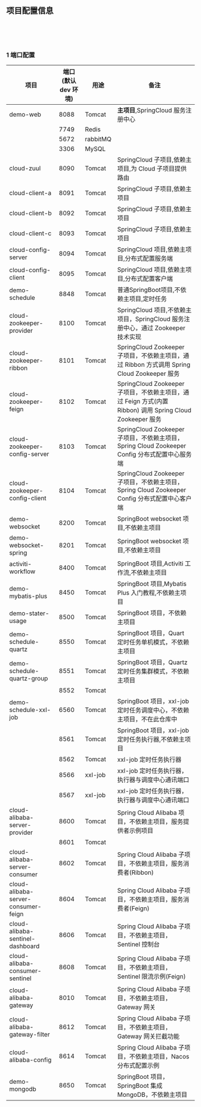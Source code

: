 ## 项目配置信息  


​    
​    
​    

### 1 端口配置  

| 项目                                | 端口(默认 dev 环境) | 用途     | 备注                                                         |
| ----------------------------------- | ------------------- | -------- | ------------------------------------------------------------ |
| demo-web                            | 8088                | Tomcat   | **主项目**,SpringCloud 服务注册中心                          |
|                                     | 7749                | Redis    |                                                              |
|                                     | 5672                | rabbitMQ |                                                              |
|                                     | 3306                | MySQL    |                                                              |
| cloud-zuul                          | 8090                | Tomcat   | SpringCloud 子项目,依赖主项目,为 Cloud 子项目提供路由        |
| cloud-client-a                      | 8091                | Tomcat   | SpringCloud 子项目,依赖主项目                                |
| cloud-client-b                      | 8092                | Tomcat   | SpringCloud 子项目,依赖主项目                                |
| cloud-client-c                      | 8093                | Tomcat   | SpringCloud 子项目,依赖主项目                                |
| cloud-config-server                 | 8094                | Tomcat   | SpringCloud 项目,依赖主项目,分布式配置服务端                 |
| cloud-config-client                 | 8095                | Tomcat   | SpringCloud 项目,依赖主项目,分布式配置客户端                 |
| demo-schedule                       | 8848                | Tomcat   | 普通SpringBoot项目,不依赖主项目,定时任务                     |
| cloud-zookeeper-provider            | 8100                | Tomcat   | SpringCloud 项目,不依赖主项目，SpringCloud 服务注册中心，通过 Zookeeper 技术实现 |
| cloud-zookeeper-ribbon              | 8101                | Tomcat   | SpringCloud Zookeeper 子项目，不依赖主项目，通过 Ribbon 方式调用 Spring Cloud Zookeeper 服务 |
| cloud-zookeeper-feign               | 8102                | Tomcat   | SpringCloud Zookeeper 子项目，不依赖主项目，通过 Feign 方式(内置 Ribbon) 调用 Spring Cloud Zookeeper 服务 |
| cloud-zookeeper-config-server       | 8103                | Tomcat   | SpringCloud Zookeeper 子项目，不依赖主项目，Spring Cloud Zookeeper Config 分布式配置中心服务端 |
| cloud-zookeeper-config-client       | 8104                | Tomcat   | SpringCloud Zookeeper 子项目，不依赖主项目，Spring Cloud Zookeeper Config 分布式配置中心客户端 |
| demo-websocket                      | 8200                | Tomcat   | SpringBoot websocket 项目,不依赖主项目                       |
| demo-websocket-spring               | 8201                | Tomcat   | SpringBoot websocket 项目,不依赖主项目                       |
| activiti-workflow                   | 8400                | Tomcat   | SpringBoot 项目,Activiti 工作流,不依赖主项目                 |
| demo-mybatis-plus                   | 8450                | Tomcat   | SpringBoot 项目,Mybatis Plus 入门教程,不依赖主项目           |
| demo-stater-usage                   | 8500                | Tomcat   | SpringBoot 项目，不依赖主项目                                |
| demo-schedule-quartz                | 8550                | Tomcat   | SpringBoot 项目，Quart 定时任务单机模式，不依赖主项目        |
| demo-schedule-quartz-group          | 8551                | Tomcat   | SpringBoot 项目，Quartz 定时任务集群模式，不依赖主项目       |
|                                     | 8552                | Tomcat   |                                                              |
| demo-schedule-xxl-job               | 6560                | Tomcat   | SpringBoot 项目，xxl-job 定时任务调度中心，不依赖主项目，不在此仓库中 |
|                                     | 8561                | Tomcat   | SpringBoot 项目，xxl-job 定时任务执行器,不依赖主项目         |
|                                     | 8562                | Tomcat   | xxl-job 定时任务执行器                                       |
|                                     | 8566                | xxl-job  | xxl-job 定时任务执行器，执行器与调度中心通讯端口             |
|                                     | 8567                | xxl-job  | xxl-job 定时任务执行器，执行器与调度中心通讯端口             |
| cloud-alibaba-server-provider       | 8600                | Tomcat   | Spring Cloud Alibaba 项目，不依赖主项目，服务提供者示例项目  |
|                                     | 8601                | Tomcat   |                                                              |
| cloud-alibaba-server-consumer       | 8602                | Tomcat   | Spring Cloud Alibaba 子项目，不依赖主项目，服务消费者(Ribbon) |
| cloud-alibaba-server-consumer-feign | 8604                | Tomcat   | Spring Cloud Alibaba 子项目，不依赖主项目，服务消费者(Feign) |
| cloud-alibaba-sentinel-dashboard    | 8606                | Tomcat   | Spring Cloud Alibaba 子项目，不依赖主项目，Sentinel 控制台   |
| cloud-alibaba-consumer-sentinel     | 8608                | Tomcat   | Spring Cloud Alibaba 子项目，不依赖主项目，Sentinel 限流示例(Feign) |
| cloud-alibaba-gateway               | 8010                | Tomcat   | Spring Cloud Alibaba 子项目，不依赖主项目，Gateway 网关      |
| cloud-alibaba-gateway-filter        | 8612                | Tomcat   | Spring Cloud Alibaba 子项目，不依赖主项目，Gateway 网关拦截功能 |
| cloud-alibaba-config                | 8614                | Tomcat   | Spring Cloud Alibaba 子项目，不依赖主项目，Nacos 分布式配置示例 |
| demo-mongodb                        | 8650                | Tomcat   | SpringBoot 项目，SpringBoot 集成 MongoDB，不依赖主项目       |

